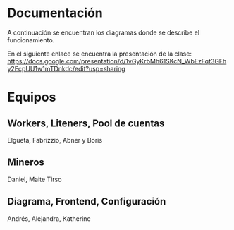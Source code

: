 # Documentación

A continuación se encuentran los diagramas donde se describe el funcionamiento.

En el siguiente enlace se encuentra la presentación de la clase:
https://docs.google.com/presentation/d/1vGyKrbMh61SKcN_WbEzFqt3GFhy2EcpUU1w1mTDnkdc/edit?usp=sharing

# Equipos

## Workers, Liteners, Pool de cuentas

Elgueta, Fabrizzio, Abner y Boris

## Mineros

Daniel, Maite Tirso

## Diagrama, Frontend, Configuración

Andrés, Alejandra, Katherine




